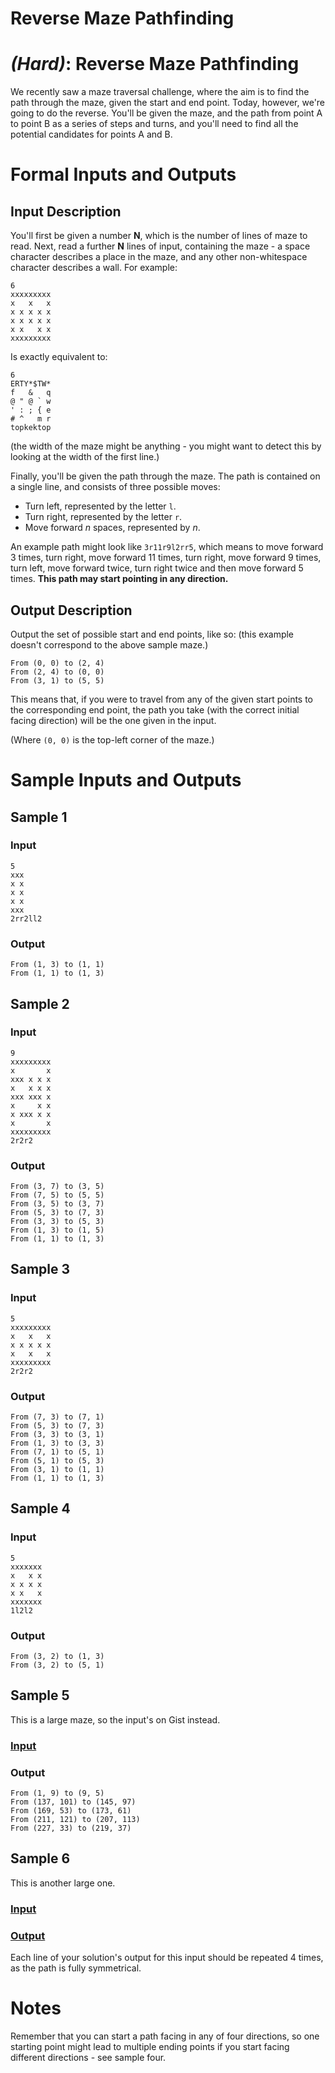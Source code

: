 # Reverse Maze Pathfinding
<div class="md"><h1><a href="#HardIcon"></a> <em>(Hard)</em>: Reverse Maze Pathfinding</h1>
<p>We recently saw a maze traversal challenge, where the aim is to find the path through the maze, given the start and end point. Today, however, we're going to do the reverse. You'll be given the maze, and the path from point A to point B as a series of steps and turns, and you'll need to find all the potential candidates for points A and B.</p>
<h1>Formal Inputs and Outputs</h1>
<h2>Input Description</h2>
<p>You'll first be given a number <strong>N</strong>, which is the number of lines of maze to read. Next, read a further <strong>N</strong> lines of input, containing the maze - a space character describes a place in the maze, and any other non-whitespace character describes a wall. For example:</p>
<pre><code>6
xxxxxxxxx
x   x   x
x x x x x
x x x x x
x x   x x
xxxxxxxxx
</code></pre>
<p>Is exactly equivalent to:</p>
<pre><code>6
ERTY*$TW*
f   &amp;   q
@ " @ ` w
' : ; { e
# ^   m r
topkektop
</code></pre>
<p>(the width of the maze might be anything - you might want to detect this by looking at the width of the first line.)</p>
<p>Finally, you'll be given the path through the maze. The path is contained on a single line, and consists of three possible moves:</p>
<ul>
<li>Turn left, represented by the letter <code>l</code>.</li>
<li>Turn right, represented by the letter <code>r</code>.</li>
<li>Move forward <em>n</em> spaces, represented by <em>n</em>.</li>
</ul>
<p>An example path might look like <code>3r11r9l2rr5</code>, which means to move forward 3 times, turn right, move forward 11 times, turn right, move forward 9 times, turn left, move forward twice, turn right twice and then move forward 5 times. <strong>This path may start pointing in any direction.</strong></p>
<h2>Output Description</h2>
<p>Output the set of possible start and end points, like so: (this example doesn't correspond to the above sample maze.)</p>
<pre><code>From (0, 0) to (2, 4)
From (2, 4) to (0, 0)
From (3, 1) to (5, 5)
</code></pre>
<p>This means that, if you were to travel from any of the given start points to the corresponding end point, the path you take (with the correct initial facing direction) will be the one given in the input.</p>
<p>(Where <code>(0, 0)</code> is the top-left corner of the maze.)</p>
<h1>Sample Inputs and Outputs</h1>
<h2>Sample 1</h2>
<h3>Input</h3>
<pre><code>5
xxx
x x
x x
x x
xxx
2rr2ll2
</code></pre>
<h3>Output</h3>
<pre><code>From (1, 3) to (1, 1)
From (1, 1) to (1, 3)
</code></pre>
<h2>Sample 2</h2>
<h3>Input</h3>
<pre><code>9
xxxxxxxxx
x       x
xxx x x x
x   x x x
xxx xxx x
x     x x
x xxx x x
x       x
xxxxxxxxx
2r2r2
</code></pre>
<h3>Output</h3>
<pre><code>From (3, 7) to (3, 5)
From (7, 5) to (5, 5)
From (3, 5) to (3, 7)
From (5, 3) to (7, 3)
From (3, 3) to (5, 3)
From (1, 3) to (1, 5)
From (1, 1) to (1, 3)
</code></pre>
<h2>Sample 3</h2>
<h3>Input</h3>
<pre><code>5
xxxxxxxxx
x   x   x
x x x x x
x   x   x
xxxxxxxxx
2r2r2
</code></pre>
<h3>Output</h3>
<pre><code>From (7, 3) to (7, 1)
From (5, 3) to (7, 3)
From (3, 3) to (3, 1)
From (1, 3) to (3, 3)
From (7, 1) to (5, 1)
From (5, 1) to (5, 3)
From (3, 1) to (1, 1)
From (1, 1) to (1, 3)
</code></pre>
<h2>Sample 4</h2>
<h3>Input</h3>
<pre><code>5
xxxxxxx
x   x x
x x x x
x x   x
xxxxxxx
1l2l2
</code></pre>
<h3>Output</h3>
<pre><code>From (3, 2) to (1, 3)
From (3, 2) to (5, 1)
</code></pre>
<h2>Sample 5</h2>
<p>This is a large maze, so the input's on Gist instead.</p>
<h3><a href="https://gist.githubusercontent.com/Quackmatic/6119dc82b3cfda54f072/raw/maze-mega.txt">Input</a></h3>
<h3>Output</h3>
<pre><code>From (1, 9) to (9, 5)
From (137, 101) to (145, 97)
From (169, 53) to (173, 61)
From (211, 121) to (207, 113)
From (227, 33) to (219, 37)
</code></pre>
<h2>Sample 6</h2>
<p>This is another large one.</p>
<h3><a href="https://gist.githubusercontent.com/Quackmatic/7c548fbe4ccff2c08b5f/raw/maze-long.txt">Input</a></h3>
<h3><a href="https://gist.githubusercontent.com/Quackmatic/c1361bcebfdd50874f20/raw/maze-long-out.txt">Output</a></h3>
<p>Each line of your solution's output for this input should be repeated 4 times, as the path is fully symmetrical.</p>
<h1>Notes</h1>
<p>Remember that you can start a path facing in any of four directions, so one starting point might lead to multiple ending points if you start facing different directions - see sample four.</p>
</div>
